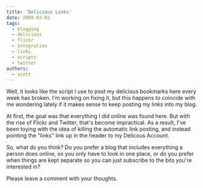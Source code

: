 ```yaml
---
title: 'Delicious Links'
date: 2009-02-02
tags:
  - blogging
  - delicious
  - flickr
  - integration
  - links
  - scripts
  - twitter
authors:
  - scott
---
```


Well, it looks like the script I use to post my delicious bookmarks here every week has broken. I'm working on fixing it, but this happens to coincide with me wondering lately if it makes sense to keep posting my links into my blog.

At first, the goal was that everything I did online was found here. But with the rise of Flickr and Twitter, that's become impractical. As a result, I've been toying with the idea of killing the automatic link posting, and instead pointing the "links" link up in the header to my Delicous Account.

So, what do you think? Do you prefer a blog that includes everything a person does online, so you only have to look in one place, or do you prefer when things are kept separate so you can just subscribe to the bits you're interested in?

Please leave a comment with your thoughts.
